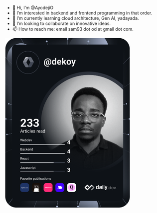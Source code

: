 - 👋 Hi, I’m @AyodejiO
- 👀 I’m interested in backend and frontend programming in that order.
- 🌱 I’m currently learning cloud architecture, Gen AI, yadayada. 
- 💞️ I’m looking to collaborate on innovative ideas.
- 📫 How to reach me: email sam93 dot od at gmail dot com.

<a href="https://app.daily.dev/DailyDevTips"><img src="https://github.com/AyodejiO/AyodejiO/blob/main/devcard.svg" width="400" alt="Sam O's Dev Card"/></a>

<!---
AyodejiO/AyodejiO is a ✨ special ✨ repository because its `README.md` (this file) appears on your GitHub profile.
You can click the Preview link to take a look at your changes.
--->
